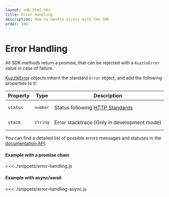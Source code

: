 ```yaml
---
layout: sdk.html.hbs
title: Error Handling
description: How to handle errors with the SDK
order: 100
---
```


# Error Handling

All SDK methods return a promise, that can be rejected with a `KuzzleError` value in case of failure.

[KuzzleError](/sdk/js/6/kuzzle-error/introduction) objects inherit the standard `Error` object, and add the following properties to it:

| Property | Type              | Description                                                                                |
| -------- | ----------------- | ------------------------------------------------------------------------------------------ |
| `status` | <pre>number</pre> | Status following [HTTP Standards](https://en.wikipedia.org/wiki/List_of_HTTP_status_codes) |
| `stack`  | <pre>string</pre> | Error stacktrace (Only in development mode)                                                |

You can find a detailed list of possible errors messages and statuses in the [documentation API](/api/1/essentials/errors).

#### Example with a promise chain

<<< ./snippets/error-handling.js

#### Example with async/await

<<< ./snippets/error-handling-async.js
